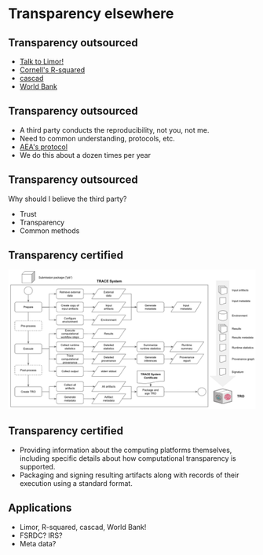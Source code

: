 # Transparency elsewhere

## Transparency outsourced

- [Talk to Limor!](https://dissc.yale.edu/people/limor-peer)
- [Cornell's R-squared](https://socialsciences.cornell.edu/research-support/R-squared)
- [cascad](https://www.cascad.tech/)
- [World Bank](https://doi.org/10.1162/99608f92.21328ce3)

## Transparency outsourced

- A third party conducts the reproducibility, not you, not me.
- Need to common understanding, protocols, etc.
- [AEA's protocol](https://www.aeaweb.org/journals/data/policy-third-party)
- We do this about a dozen times per year

## Transparency outsourced

Why should I believe the third party?

- Trust
- Transparency
- Common methods

## Transparency certified

[![trace](images/trace-overview-flowchart.png)](https://transparency-certified.github.io/trace-specification/docs/elements.html)

## Transparency certified

- Providing information about the computing platforms themselves, including specific details about how computational transparency is supported.
- Packaging and signing resulting artifacts along with records of their execution using a standard format.

## Applications

- Limor, R-squared, cascad, World Bank!
- FSRDC? IRS? 
- Meta data?


